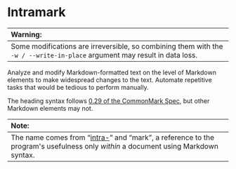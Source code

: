 # Intramark
| Warning:
|:-
| Some modifications are irreversible, so combining them with the `-w / --write-in-place` argument may result in data loss.

Analyze and modify Markdown-formatted text on the level of Markdown elements to make widespread changes to the text. Automate repetitive tasks that would be tedious to perform manually.

The heading syntax follows [0.29 of the CommonMark Spec](https://spec.commonmark.org/0.29/), but other Markdown elements may not.

| Note:
|:-
| The name comes from “[intra-](https://en.wiktionary.org/wiki/intra-)” and “mark”, a reference to the program's usefulness only *within* a document using Markdown syntax.

